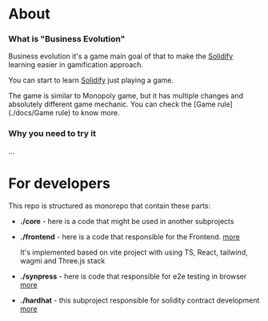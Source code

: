 # About
### What is "Business Evolution"
Business evolution it's a game main goal of that to make the [Solidify](https://soliditylang.org/) learning easier in gamification approach.

You can start to learn  [Solidify](https://soliditylang.org/) just playing a game.

The game is similar to Monopoly game, but it has multiple changes and absolutely different game mechanic. 
You can check the [Game rule](./docs/Game rule) to know more.

### Why you need to try it
...

# For developers

This repo is structured as monorepo that contain these parts: 

- <b>./core</b> - here is a code that might be used in another subprojects 

- <b>./frontend</b> - here is a code that responsible for the Frontend. [more](./frontend/README.md)
    
  It's implemented based on vite project with using TS, React, tailwind, wagmi and Three.js stack

- <b>./synpress</b> - here is code that responsible for e2e testing in browser [more](./synpress/README.md)

- <b>./hardhat</b> - this subproject responsible for solidity contract development [more](./hardhat/README.md)
